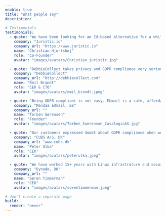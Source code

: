 ```yaml
---
enable: true
title: "What people say"
description: 

# Testimonials
testimonials:
  - quote: "We have been looking for an EU-based alternative for a while in order to ensure the best GDPR compliance. Since we are a legal tech company, compliance and data protection is one of our highest priorities. EUmail is 100% EU-based and fulfills our needs for fast delivery and has the functionality we need. It just works!"
    company: "Juristic.io"
    company_url: "https://www.juristic.io"
    name: "Christian Hjortshøj"
    role: "Co-Founder"
    avatar: "images/avatars/Christian_juristic.jpg"

  - quote: "DebbieCollect takes privacy and GDPR compliance very seriously. When we found out that we could switch to a solution that is developed and hosted in the EU, we decided to move from Postmarkapp to EUmail."
    company: "DebbieCollect"
    company_url: "http://debbiecollect.com"
    name: "Emil Brandt"
    role: "CEO & CTO"
    avatar: "images/avatars/emil_brandt.jpeg"

  - quote: "Being GDPR compliant is not easy. EUmail is a safe, affordable, and easy alternative to non-EU email solutions."
    company: "Mandaa EUmail, ES"
    company_url: ""
    name: "Torben Sørensen"
    role: "Founder"
    avatar: "images/avatars/Torben_Soerensen_CasalogicAS.jpg"

  - quote: "Our customers expressed doubt about GDPR compliance when we used US based email services. That is why we switched to EUmail."
    company: "CUBS A/S, DK"
    company_url: "www.cubs.dk"
    name: "Peter Ulka"
    role: "CEO"
    avatar: "images/avatars/peterulka.jpeg"

  - quote: "We have worked 15+ years with Linux infrastruture and security. We're proud to have been selected as hosting partner"
    company: "Dynado, DK"
    company_url: ""
    name: "Søren Timmerman"
    role: "CEO"
    avatar: "images/avatars/sorentimmerman.jpeg"

# don't create a separate page
build:
  render: "never"
---
```

